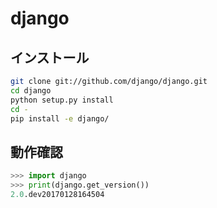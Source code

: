 # django

## インストール

```Bash
git clone git://github.com/django/django.git
cd django
python setup.py install
cd -
pip install -e django/
```

## 動作確認

```Python
>>> import django
>>> print(django.get_version())
2.0.dev20170128164504
```
